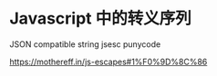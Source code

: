 # Javascript 中的转义序列

JSON compatible string
jsesc
punycode

https://mothereff.in/js-escapes#1%F0%9D%8C%86
